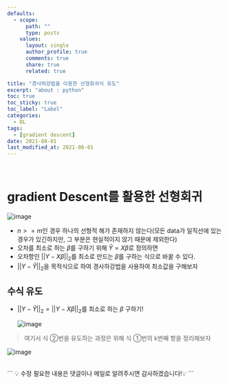 ```yaml
---
defaults:
  - scope:
      path: ""
      type: posts
    values:
      layout: single
      author_profile: true
      comments: true
      share: true
      related: true

title: "경사하강법을 이용한 선형회귀식 유도"
excerpt: "about : python"
toc: true
toc_sticky: true
toc_label: "Label"
categories:
  - DL
tags:
  - [gradient descent]
date: 2021-08-01
last_modified_at: 2021-08-01
---
```

<br>

# gradient Descent를 활용한 선형회귀

![image](https://user-images.githubusercontent.com/77658029/127756601-72738faa-a149-4481-a639-bcfecf300f4a.png)

- $n >= m$인 경우 하나의 선형적 해가 존재하지 않는다(모든 data가 일직선에 있는 경우가 있긴하지만, 그 부분은 현실적이지 않기 때문에 제외한다)
- 오차를 최소로 하는 $\beta$를 구하기 위해 $\hat Y = X\beta$로 정의하면
- 오차항인 $||Y-X\beta||_2$를 최소로 만드는 $\beta$를 구하는 식으로 바꿀 수 있다.
- $||Y-\hat Y||_2$을 목적식으로 하여 경사하강법을 사용하여 최소값을 구해보자

## 수식 유도

- $||Y-\hat Y||_2 = ||Y-X\beta||_2$를 최소로 하는 $\beta$ 구하기!

  ![image](https://user-images.githubusercontent.com/77658029/127757425-5dce7405-ad85-4091-8d43-f6ad5ee22eee.png)

>여기서 식 ②번을 유도하는 과정은 위해 식 ①번의 k번째 항을 정리해보자

![image](https://user-images.githubusercontent.com/77658029/127757431-64e3634d-980c-46ad-8c19-c44bce69d7aa.png)

<br>
```
💡 수정 필요한 내용은 댓글이나 메일로 알려주시면 감사하겠습니다!💡 
```
